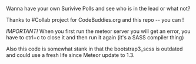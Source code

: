 Wanna have your own Surivive Polls and see who is in the lead or what not? 

Thanks to #Collab project for CodeBuddies.org and this repo -- you can ! 

*IMPORTANT!*
When you first run the meteor server you will get an error, you have to ctrl+c
to close it and then run it again (it's a SASS compiler thing)

Also this code is somewhat stank in that the bootstrap3_scss is outdated and could use a fresh life since Meteor update to 1.3.

